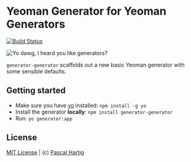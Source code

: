 # Yeoman Generator for Yeoman Generators
[![Build Status](https://secure.travis-ci.org/passy/generator-generator.png?branch=master)](https://travis-ci.org/passy/generator-generator)

![Yo dawg, I heard you like generators?](http://cdn.memegenerator.net/instances/400x/35608541.jpg)

`generator-generator` scaffolds out a new basic Yeoman generator with some
sensible defaults.

## Getting started
- Make sure you have [yo](https://github.com/yeoman/yo) installed:
    `npm install -g yo`
- Install the generator **locally**: `npm install generator-generator`
- Run: `yo generator:app`

## License
[MIT License](http://en.wikipedia.org/wiki/MIT_License) |
(c) [Pascal Hartig](https://twitter.com/passy)
